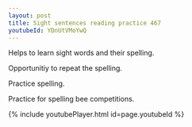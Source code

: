 ```yaml
---
layout: post
title: Sight sentences reading practice 467
youtubeId: YDnUtVMoYwQ
---
```

 
 
Helps to learn sight words and their spelling.

Opportunitiy to repeat the spelling. 

Practice spelling. 
 
Practice for spelling bee competitions. 
 
{% include youtubePlayer.html id=page.youtubeId %}
 
 
